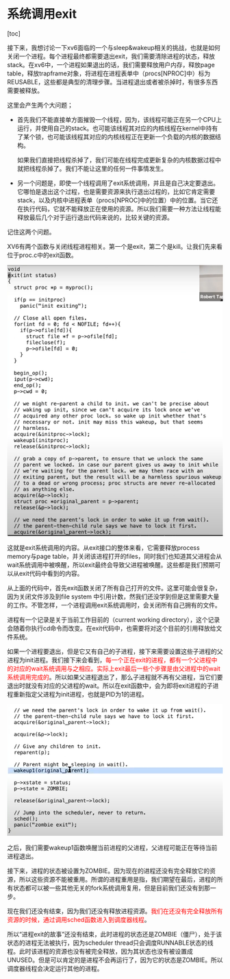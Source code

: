 # 系统调用exit

[toc]

接下来，我想讨论一下xv6面临的一个与sleep&wakeup相关的挑战，也就是如何关闭一个进程。每个进程最终都需要退出exit，我们需要清除进程的状态，释放stack。在xv6中，一个进程如果退出的话，我们需要释放用户内存，释放page table，释放trapframe对象，将进程在进程表单中（procs[NPROC]中）标为REUSABLE，这些都是典型的清理步骤。当进程退出或者被杀掉时，有很多东西需要被释放。

这里会产生两个大问题；

* 首先我们不能直接单方面摧毁一个线程，因为，该线程可能正在另一个CPU上运行，并使用自己的stack。也可能该线程其对应的内核线程在kernel中持有了某个锁，也可能该线程其对应的内核线程正在更新一个负载的内核的数据结构。

  如果我们直接把线程杀掉了，我们可能在线程完成更新复杂的内核数据过程中就把线程杀掉了。我们不能让这里的任何一件事情发生。

* 另一个问题是，即使一个线程调用了exit系统调用，并且是自己决定要退出。它哪怕是退出这个过程，也是需要资源来执行退出过程的，比如它肯定需要stack，以及内核中进程表单（procs[NPROC]中的位置）中的位置。当它还在执行代码，它就不能释放正在使用的资源。所以我们需要一种方法让线程能释放最后几个对于运行退出代码来说的，比较关键的资源。

记住这两个问题。

XV6有两个函数与关闭线程进程相关。第一个是exit，第二个是kill。让我们先来看位于proc.c中的exit函数。

![img](.assets/image%20(439).png)

这就是exit系统调用的内容。从exit接口的整体来看，它需要释放process memory与page table，并关闭该进程打开的files，同时我们也知道其父进程会从wait系统调用中被唤醒，所以exit最终会导致父进程被唤醒。这些都是我们预期可以从exit代码中看到的内容。

从上面的代码中，首先exit函数关闭了所有自己打开的文件。这里可能会很复杂，因为关闭文件涉及到file system 中引用计数，然我们还没学到但是这里需要大量的工作。不管怎样，一个进程调用exit系统调用时，会关闭所有自己拥有的文件。

进程有一个记录是关于当前工作目前的（current working directory），这个记录会随着你执行cd命令而改变。在exit代码中，也需要将对这个目前的引用释放给文件系统。

如果一个进程要退出，但是它又有自己的子进程，接下来需要设置这些子进程的父进程为init进程。我们接下来会看到，<font color=red>每一个正在exit的进程，都有一个父进程中的对应的wait系统调用与之相应。实际上exit最后一些个步骤是由父进程中的wait系统调用完成的</font>。所以如果父进程退出了，那么子进程就不再有父进程，当它们要退出时就没有对应的父进程的wait。所以在exit函数中，会为即将exit进程的子进程重新指定父进程为init进程，也就是PID为1的进程。

![img](.assets/image%20(502).png)

之后，我们需要wakeup1函数唤醒当前进程的父进程，父进程可能正在等待当前进程退出。

接下来，进程的状态被设置为ZOMBIE。因为现在的进程还没有完全释放它的资源，所以这些资源不能被重用。所谓的进程重用是指，我们期望在最后，进程的所有状态都可以被一些其他无关的fork系统调用复用，但是目前我们还没有到那一步。

现在我们还没有结束，因为我们还没有释放进程资源。<font color=red>我们在还没有完全释放所有资源的时候，通过调用sched函数进入到调度器线程</font>。

所以“进程exit的故事”还没有结束，此时进程的状态还是ZOMBIE（僵尸），处于该状态的进程无法被执行，因为scheduler thread只会调度RUNNABLE状态的线程。此时该进程的资源也没有被完全释放，因为其状态也没有被设置成UNUSED。但是可以肯定的是进程不会再运行了，因为它的状态是ZOMBIE。所以调度器线程会决定运行其他的进程。